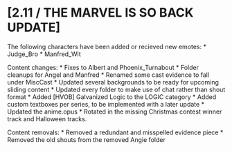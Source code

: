 # [2.11 / THE MARVEL IS SO BACK UPDATE]

The following characters have been added or recieved new emotes:
    * Judge_Bro
    * Manfred_Wit


Content changes:
    * Fixes to Albert and Phoenix_Turnabout
    * Folder cleanups for Angel and Manfred
    * Renamed some cast evidence to fall under MiscCast
    * Updated several backgrounds to be ready for upcoming sliding content
    * Updated every folder to make use of chat rather than shout format
    * Added [HVOB] Galvanized Logic to the LOGIC category
    * Added custom textboxes per series, to be implemented with a later update
    * Updated the anime.opus
    * Rotated in the missing Christmas contest winner track and Halloween tracks.

Content removals:
    * Removed a redundant and misspelled evidence piece
    * Removed the old shouts from the removed Angie folder